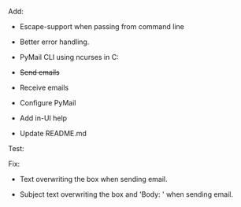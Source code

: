 Add:
- Escape-support when passing from command line

- Better error handling.

- PyMail CLI using ncurses in C:
 
- ~~Send emails~~

- Receive emails

- Configure PyMail

- Add in-UI help

- Update README.md

Test:

Fix:
- Text overwriting the box when sending email.

- Subject text overwriting the box and 'Body: ' when sending email.
